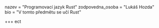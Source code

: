 nazev = "Programovací jazyk Rust"
zodpovedna_osoba = "Lukáš Hozda"
bio = "V tomto předmětu se učí Rust"

+++
ect
